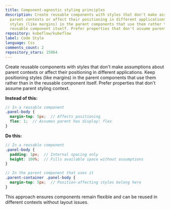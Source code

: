```yaml
---
title: Component-agnostic styling principles
description: Create reusable components with styles that don't make assumptions about
  parent contexts or affect their positioning in different applications. Keep positioning
  styles (like margins) in the parent components that use them rather than in the
  reusable component itself. Prefer properties that don't assume parent styling context.
repository: kubeflow/kubeflow
label: Code Style
language: Css
comments_count: 2
repository_stars: 15064
---
```


Create reusable components with styles that don't make assumptions about parent contexts or affect their positioning in different applications. Keep positioning styles (like margins) in the parent components that use them rather than in the reusable component itself. Prefer properties that don't assume parent styling context.

**Instead of this:**
```scss
// In a reusable component
.panel-body {
  margin-top: 5px;  // Affects positioning
  flex: 1;  // Assumes parent has display: flex
}
```

**Do this:**
```scss
// In a reusable component
.panel-body {
  padding: 1px;  // Internal spacing only
  height: 100%;  // Fills available space without assumptions
}

// In the parent component that uses it
.parent-container .panel-body {
  margin-top: 5px;  // Position-affecting styles belong here
}
```

This approach ensures components remain flexible and can be reused in different contexts without layout issues.
